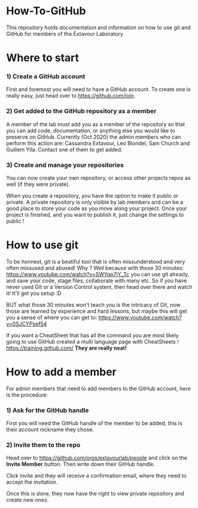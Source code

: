 # How-To-GitHub
This repository holds documentation and information on how to use git and GitHub for members of the Extavour Laboratory

# Where to start

### 1) Create a GitHub account
First and foremost you will need to have a GitHub account. To create one is really easy, just head over to https://github.com/join. 
 
### 2) Get added to the GitHub repository as a member
A member of the lab must add you as a member of the repository so that you can add code, documentation, or anything else you would like to preserve on GitHub. Currently (Oct 2020) the admin members who can perform this action are: Cassandra Extavour, Leo Blondel, Sam Church and Guillem Ylla. Contact one of them to get added. 

### 3) Create and manage your repositories
You can now create your own repository, or access other projects repos as well (if they were private). 

When you create a repository, you have the option to make it public or private. A private repository is only visible by lab members and can be a good place to store your code as you move along your project. Once your project is finished, and you want to publish it, just change the settings to public !

# How to use git
To be honnest, git is a beatiful tool that is often missunderstood and very often missused and abused! Why ? Well because with those 30 minutes: https://www.youtube.com/watch?v=SWYqp7iY_Tc you can use git already, and save your code, stage files, collaborate with many etc. So if you have never used Git or a Version Control system, then head over there and watch it! It'll get you setup :D

BUT what those 30 minutes won't teach you is the intricacy of Git, now those are learned by experience and hard lessons, but maybe this will get you a sense of where you can get to: https://www.youtube.com/watch?v=0SJCYPsef54

If you want a CheatSheet that has all the command you are most likely going to use GitHub created a multi language page with CheatSheets ! https://training.github.com/ **They are really neat!** 

# How to add a member
For admin members that need to add members to the GitHub account, here is the procedure:

### 1) Ask for the GitHub handle
First you will need the GitHub handle of the member to be added, this is their account nickname they chose. 

### 2) Invite them to the repo
Head over to https://github.com/orgs/extavourlab/people and click on the **Invite Member** button. Then write down their GitHub handle.

Click invite and they will receive a confirmation email, where they need to accept the invitation. 

Once this is done, they now have the right to view private repository and create new ones.
